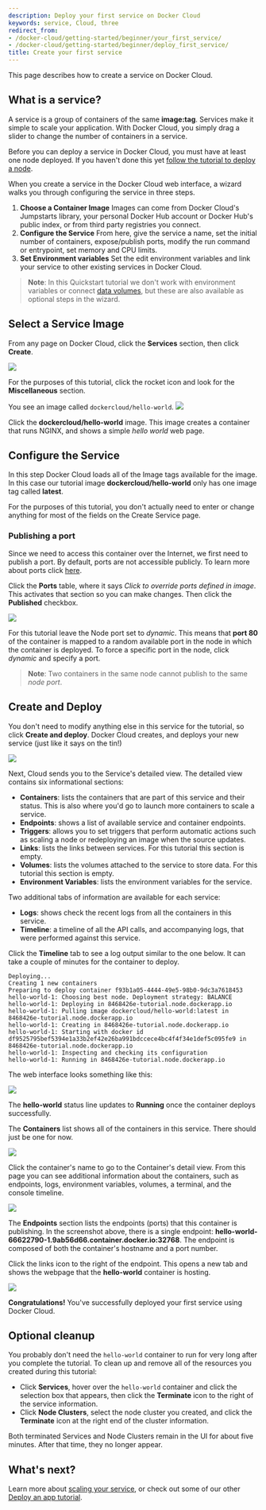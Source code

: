 ```yaml
---
description: Deploy your first service on Docker Cloud
keywords: service, Cloud, three
redirect_from:
- /docker-cloud/getting-started/beginner/your_first_service/
- /docker-cloud/getting-started/beginner/deploy_first_service/
title: Create your first service
---
```


This page describes how to create a service on Docker Cloud.

## What is a service?

A service is a group of containers of the same **image:tag**. Services make it simple to scale your application. With Docker Cloud, you simply drag a slider to change the number of containers in a service.

Before you can deploy a service in Docker Cloud, you must have at least one node deployed. If you haven't done this yet [follow the tutorial to deploy a node](your_first_node.md).

When you create a service in the Docker Cloud web interface, a wizard walks you through configuring the service in three steps.

1. **Choose a Container Image** Images can come from Docker Cloud's Jumpstarts library, your personal Docker Hub account or Docker Hub's public index, or from third party registries you connect.
1. **Configure the Service** From here, give the service a name, set the initial number of containers, expose/publish ports, modify the run command or entrypoint, set memory and CPU limits.
1. **Set Environment variables** Set the edit environment variables and link your service to other existing services in Docker Cloud.

> **Note**: In this Quickstart tutorial we don't work with environment variables or connect [data volumes](../apps/volumes.md), but these are also available as optional steps in the wizard.

## Select a Service Image

From any page on Docker Cloud, click the **Services** section, then click **Create**.

![](images/create-first-service.png)

For the purposes of this tutorial, click the rocket icon and look for the **Miscellaneous** section.

You see an image called `dockercloud/hello-world`.
![](images/first-service-wizard.png)

Click the **dockercloud/hello-world** image. This image creates a container that runs NGINX, and shows a simple *hello world* web page.

## Configure the Service

In this step Docker Cloud loads all of the Image tags available for the image. In this case our tutorial image **dockercloud/hello-world** only has one image tag called **latest**.

For the purposes of this tutorial, you don't actually need to enter or change
anything for most of the fields on the Create Service page.

### Publishing a port

Since we need to access this container over the Internet, we first need to publish a port. By default, ports are not accessible publicly. To learn more about ports click [here](../apps/ports.md).

Click the **Ports** table, where it says *Click to override ports defined in image*. This activates that section so you can make changes. Then click the **Published** checkbox.

![](images/first-service-ports.png)

For this tutorial leave the Node port set to *dynamic*. This means that **port 80** of the container is mapped to a random available port in the node in which the container is deployed. To force a specific port in the node, click *dynamic* and specify a port.

> **Note**: Two containers in the same node cannot publish to the same *node port*.

## Create and Deploy

You don't need to modify anything else in this service for the tutorial, so click **Create and deploy**. Docker Cloud creates, and deploys your new service (just like it says on the tin!)

![](images/first-service-create-and-deploy-button.png)

Next, Cloud sends you to the Service's detailed view. The detailed view contains six informational sections:

  - **Containers**: lists the containers that are part of this service and their status. This is also where you'd go to launch more containers to scale a service.
  - **Endpoints**: shows a list of available service and container endpoints.
  - **Triggers**: allows you to set triggers that perform automatic actions such as scaling a node or redeploying an image when the source updates.
  - **Links**: lists the links between services. For this tutorial this section is empty.
  - **Volumes**: lists the volumes attached to the service to store data. For this tutorial this section is empty.
  - **Environment Variables**: lists the environment variables for the service.

Two additional tabs of information are available for each service:

  - **Logs**: shows check the recent logs from all the containers in this service.
  - **Timeline**: a timeline of all the API calls, and accompanying logs, that were performed against this service.


Click the **Timeline** tab to see a log output similar to the one below. It can take a couple of minutes for the container to deploy.

```
Deploying...
Creating 1 new containers
Preparing to deploy container f93b1a05-4444-49e5-98b0-9dc3a7618453
hello-world-1: Choosing best node. Deployment strategy: BALANCE
hello-world-1: Deploying in 8468426e-tutorial.node.dockerapp.io
hello-world-1: Pulling image dockercloud/hello-world:latest in 8468426e-tutorial.node.dockerapp.io
hello-world-1: Creating in 8468426e-tutorial.node.dockerapp.io
hello-world-1: Starting with docker id df9525795bef5394e1a33b2ef42e26ba991bdccece4bc4f4f34e1def5c095fe9 in 8468426e-tutorial.node.dockerapp.io
hello-world-1: Inspecting and checking its configuration
hello-world-1: Running in 8468426e-tutorial.node.dockerapp.io
```

The web interface looks something like this:

![](images/first-service-timeline.png)

The **hello-world** status line updates to **Running** once the container deploys successfully.

The **Containers** list shows all of the containers in this service. There should just be one for now.

![](images/first-service-container-list.png)

Click the container's name to go to the Container's detail view. From
this page you can see additional information about the containers, such as
endpoints, logs, environment variables, volumes, a terminal, and the console
timeline.

![](images/first-service-container.png)

The **Endpoints** section lists the endpoints (ports) that this container is publishing. In the screenshot above, there is a single endpoint: **hello-world-66622790-1.9ab56d66.container.docker.io:32768**. The endpoint is composed of both the container's hostname and a port number.

Click the links icon to the right of the endpoint. This opens a new tab and shows the webpage that the **hello-world** container is hosting.

![](images/first-service-webpage.png)

**Congratulations!** You've successfully deployed your first service using Docker Cloud.

## Optional cleanup

You probably don't need the `hello-world` container to run for very long after you complete the tutorial. To clean up and remove all of the resources you created during this tutorial:

- Click **Services**, hover over the `hello-world` container and click the selection box that appears, then click the **Terminate** icon to the right of the service information.
- Click **Node Clusters**, select the node cluster you created, and click the **Terminate** icon at the right end of the cluster information.

Both terminated Services and Node Clusters remain in the UI for about five minutes. After that time, they no longer appear.

## What's next?

Learn more about [scaling your service](../apps/service-scaling.md), or check out some of our other [Deploy an app tutorial](deploy-app/index.md).
